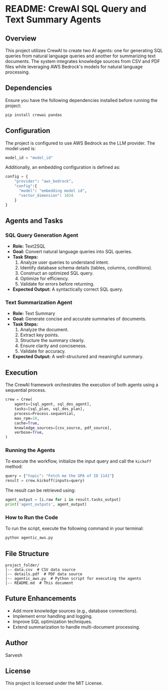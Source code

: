 # README: CrewAI SQL Query and Text Summary Agents

## Overview

This project utilizes CrewAI to create two AI agents: one for generating SQL queries from natural language queries and another for summarizing text documents. The system integrates knowledge sources from CSV and PDF files while leveraging AWS Bedrock's models for natural language processing.

## Dependencies

Ensure you have the following dependencies installed before running the project:

```bash
pip install crewai pandas
```

## Configuration

The project is configured to use AWS Bedrock as the LLM provider. The model used is:

```python
model_id = "model_id"
```

Additionally, an embedding configuration is defined as:

```python
config = {
    "provider": "aws_bedrock",
    "config":{
      "model": "embedding model id",
      "vector_dimension": 1024
    }
}
```

## Agents and Tasks

### SQL Query Generation Agent

* **Role:** Text2SQL
* **Goal:** Convert natural language queries into SQL queries.
* **Task Steps:**
  1. Analyze user queries to understand intent.
  2. Identify database schema details (tables, columns, conditions).
  3. Construct an optimized SQL query.
  4. Optimize for efficiency.
  5. Validate for errors before returning.
* **Expected Output:** A syntactically correct SQL query.

### Text Summarization Agent

* **Role:** Text Summary
* **Goal:** Generate concise and accurate summaries of documents.
* **Task Steps:**
  1. Analyze the document.
  2. Extract key points.
  3. Structure the summary clearly.
  4. Ensure clarity and conciseness.
  5. Validate for accuracy.
* **Expected Output:** A well-structured and meaningful summary.

## Execution

The CrewAI framework orchestrates the execution of both agents using a sequential process.

```python
crew = Crew(
    agents=[sql_agent, sql_des_agent],
    tasks=[sql_plan, sql_des_plan],
    process=Process.sequential,
    max_rpm=10,
    cache=True,
    knowledge_sources=[csv_source, pdf_source],
    verbose=True,
)
```

### Running the Agents

To execute the workflow, initialize the input query and call the `kickoff` method:

```python
query = {"topic": "Fetch me the GPA of ID 1141"}
result = crew.kickoff(inputs=query)
```

The result can be retrieved using:

```python
agent_output = [i.raw for i in result.tasks_output]
print('agent_outputs', agent_output)
```

### How to Run the Code

To run the script, execute the following command in your terminal:

```bash
python agentic_aws.py
```

## File Structure

```
project_folder/
|-- data.csv  # CSV data source
|-- details.pdf  # PDF data source
|-- agentic_aws.py  # Python script for executing the agents
|-- README.md  # This document
```

## Future Enhancements

* Add more knowledge sources (e.g., database connections).
* Implement error handling and logging.
* Improve SQL optimization techniques.
* Extend summarization to handle multi-document processing.

## Author

Sarvesh

## License

This project is licensed under the MIT License.
